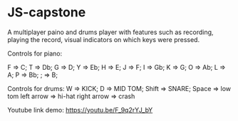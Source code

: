# JS-capstone

A multiplayer paino and drums player with features such as recording, playing the record, visual indicators on which keys were pressed.  

Controls for piano:

F => C;
T => Db;
G => D;
Y => Eb;
H => E;
J => F;
I => Gb;
K => G;
O => Ab;
L => A;
P => Bb;
; => B;

Controls for drums:
W => KICK;
D => MID TOM;
Shift => SNARE;
Space => low tom
left arrow => hi-hat
right arrow => crash

 Youtube link demo: https://youtu.be/F_9q2rYJ_bY

